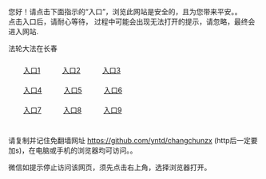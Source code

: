 您好！请点击下面指示的“入口”，浏览此网站是安全的，且为您带来平安。。 <br/>
点击入口后，请耐心等待， 过程中可能会出现无法打开的提示，请忽略，最终会进入网站. </br>

法轮大法在长春<br/>
<div style="padding:10px"><a style="margin:20px" target="_blank" href="https://dhkmvi1csq10k.cloudfront.net/2Qpsp?rmkixfo" id="ccLink1" rel="nofollow">入口1</a> <a target="_blank" style="margin:20px" href="https://d14n16qoyn4nvh.cloudfront.net/2Qpsp?vxoxl" id="ccLink2" rel="nofollow">入口2</a> <a style="margin:20px" target="_blank" href="https://d1zf3fyedk7knd.cloudfront.net/2Qpsp?aoqzkyc" id="ccLink3" rel="nofollow">入口3</a></div>

<div style="padding:10px" ><a style="margin:20px" target="_blank" href="https://dhkmvi1csq10k.cloudfront.net/2Qpsp?rmkixfo" id="ccLink4" rel="nofollow">入口4</a> <a style="margin:20px" href="https://d14n16qoyn4nvh.cloudfront.net/2Qpsp?vxoxl" target="_blank" id="ccLink5" rel="nofollow">入口5</a> <a style="margin:20px" href="https://d1zf3fyedk7knd.cloudfront.net/2Qpsp?aoqzkyc" target="_blank" id="ccLink6" rel="nofollow">入口6</a></div>

<div style="padding:10px"><a style="margin:20px" target="_blank" href="https://dhkmvi1csq10k.cloudfront.net/2Qpsp?rmkixfo" id="ccLink7" rel="nofollow">入口7</a> <a style="margin:20px" href="https://d14n16qoyn4nvh.cloudfront.net/2Qpsp?vxoxl" target="_blank" id="ccLink8" rel="nofollow">入口8</a> <a style="margin:20px" target="_blank" href="https://d1zf3fyedk7knd.cloudfront.net/2Qpsp?aoqzkyc" id="ccLink9" rel="nofollow">入口9</a></div>

<br/>



请复制并记住免翻墙网址 https://github.com/yntd/changchunzx (http后一定要加s)，在电脑或手机的浏览器均可访问。。<br/>

微信如提示停止访问该网页，须先点击右上角，选择浏览器打开。
